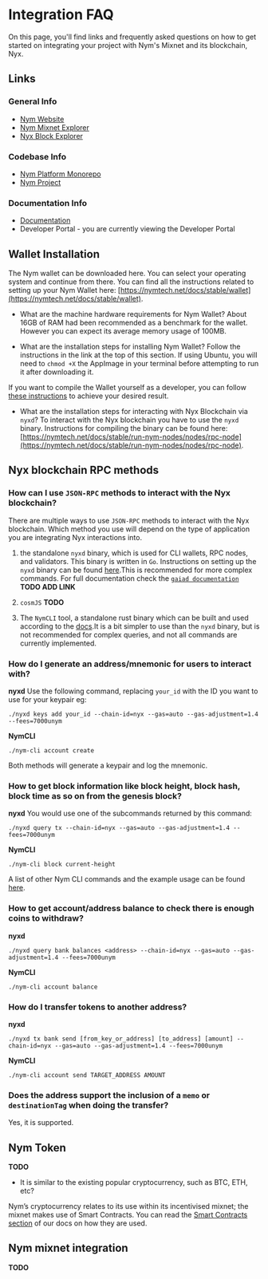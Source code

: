 # Integration FAQ

On this page, you'll find links and frequently asked questions on how to get started on integrating your project with Nym's Mixnet and its blockchain, Nyx.

## Links
### General Info 
* [Nym Website](https://nymtech.net/)
* [Nym Mixnet Explorer](https://explorer.nymtech.net/)
* [Nyx Block Explorer](https://nym.explorers.guru/)

### Codebase Info
* [Nym Platform Monorepo](https://github.com/nymtech/nym/)
* [Nym Project](https://github.com/nymtech/)

### Documentation Info
* [Documentation](https://nymtech.net/docs/) 
* Developer Portal - you are currently viewing the Developer Portal 

## Wallet Installation
The Nym wallet can be downloaded here. You can select your operating system and continue from there. You can find all the instructions related to setting up your Nym Wallet here: [https://nymtech.net/docs/stable/wallet](https://nymtech.net/docs/stable/wallet).

* What are the machine hardware requirements for Nym Wallet?
About 16GB of RAM had been recommended as a benchmark for the wallet. However you can expect its average memory usage of 100MB.

* What are the installation steps for installing Nym Wallet?
Follow the instructions in the link at the top of this section. If using Ubuntu, you will need to `chmod +X` the AppImage in your terminal before attempting to run it after downloading it.

If you want to compile the Wallet yourself as a developer, you can follow [these instructions](https://nymtech.net/docs/stable/wallet/) to achieve your desired result.

* What are the installation steps for interacting with Nyx Blockchain via `nyxd`?
To interact with the Nyx blockchain you have to use the `nyxd` binary. Instructions for compiling the binary can be found here: [https://nymtech.net/docs/stable/run-nym-nodes/nodes/rpc-node](https://nymtech.net/docs/stable/run-nym-nodes/nodes/rpc-node).

## Nyx blockchain RPC methods
### How can I use `JSON-RPC` methods to interact with the Nyx blockchain?
There are multiple ways to use `JSON-RPC` methods to interact with the Nyx blockchain. Which method you use will depend on the type of application you are integrating Nyx interactions into. 

1. the standalone `nyxd` binary, which is used for CLI wallets, RPC nodes, and validators. This binary is written in `Go`. Instructions on setting up the `nyxd` binary can be found [here](https://nymtech.net/docs/stable/run-nym-nodes/nodes/rpc-node).This is recommended for more complex commands. For full documentation check the [`gaiad documentation`]() **TODO ADD LINK** 

2. `cosmJS` **TODO** 

3. The `NymCLI` tool, a standalone rust binary which can be built and used according to the [docs](https://nymtech.net/docs/tools/nym-cli.html).It is a bit simpler to use than the `nyxd` binary, but is not recommended for complex queries, and not all commands are currently implemented.


### How do I generate an address/mnemonic for users to interact with?
**nyxd**
Use the following command, replacing `your_id` with the ID you want to use for your keypair eg:
```
./nyxd keys add your_id --chain-id=nyx --gas=auto --gas-adjustment=1.4 --fees=7000unym
```

**NymCLI**
```
./nym-cli account create
```

Both methods will generate a keypair and log the mnemonic.

### How to get block information like block height, block hash, block time as so on from the genesis block? 
**nyxd**
You would use one of the subcommands returned by this command:
```
./nyxd query tx --chain-id=nyx --gas=auto --gas-adjustment=1.4 --fees=7000unym
```

**NymCLI**
```
./nym-cli block current-height
```
A list of other Nym CLI commands and the example usage can be found [here](https://nymtech.net/docs/stable/nym-cli).

### How to get account/address balance to check there is enough coins to withdraw?
**nyxd**
```
./nyxd query bank balances <address> --chain-id=nyx --gas=auto --gas-adjustment=1.4 --fees=7000unym
```

**NymCLI**
```
./nym-cli account balance
```

### How do I transfer tokens to another address? 
**nyxd**
```
./nyxd tx bank send [from_key_or_address] [to_address] [amount] --chain-id=nyx --gas=auto --gas-adjustment=1.4 --fees=7000unym
```
**NymCLI**
```
./nym-cli account send TARGET_ADDRESS AMOUNT
```

### Does the address support the inclusion of a `memo` or `destinationTag` when doing the transfer?
Yes, it is supported.

## Nym Token 
**TODO** 

* It is similar to the existing popular cryptocurrency, such as BTC, ETH, etc?

Nym’s cryptocurrency relates to its use within its incentivised mixnet; the mixnet makes use of Smart Contracts. You can read the [Smart Contracts section](https://nymtech.net/docs/stable/smart-contracts/overview/) of our docs on how they are used.

## Nym mixnet integration 

**TODO** 